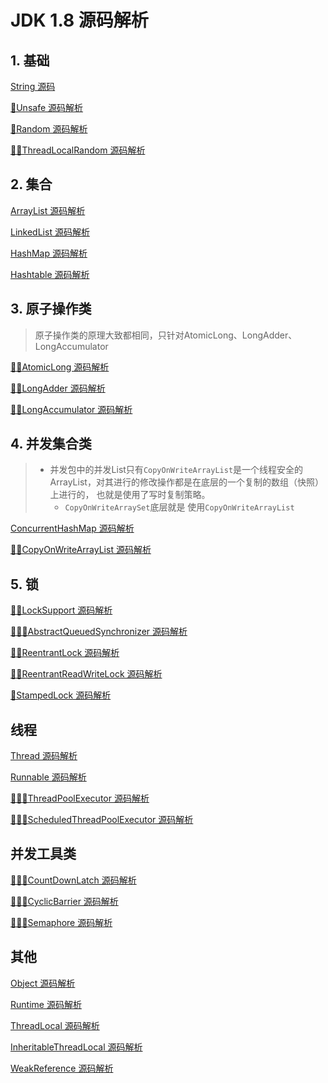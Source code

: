 # JDK 1.8 源码解析

## 1. 基础

<a href="https://github.com/Ahaolin/JDKSourceCode1.8/blob/master/src/java/lang/String.java">String 源码</a>

<a href="https://github.com/Ahaolin/JDKSourceCode1.8/blob/master/src/sun/misc/Unsafe.java">💛Unsafe 源码解析</a>

<a href="https://github.com/Ahaolin/JDKSourceCode1.8/blob/master/src/java/util/Random.java">💛Random 源码解析</a>

<a href="https://github.com/Ahaolin/JDKSourceCode1.8/blob/master/src/java/util/concurrent/ThreadLocalRandom.java">💛💛ThreadLocalRandom 源码解析</a>

## 2. 集合

<a href="https://github.com/Ahaolin/JDKSourceCode1.8/blob/master/src/java/util/ArrayList.java">ArrayList 源码解析</a>

<a href="https://github.com/Ahaolin/JDKSourceCode1.8/blob/master/src/java/util/LinkedList.java">LinkedList 源码解析</a>

<a href="https://github.com/Ahaolin/JDKSourceCode1.8/blob/master/src/java/util/HashMap.java">HashMap 源码解析</a>

<a href="https://github.com/Ahaolin/JDKSourceCode1.8/blob/master/src/java/util/Hashtable.java">Hashtable 源码解析</a>


## 3. 原子操作类
> 原子操作类的原理大致都相同，只针对AtomicLong、LongAdder、LongAccumulator

<a href="https://github.com/Ahaolin/JDKSourceCode1.8/blob/master/src/java/util/concurrent/atomic/AtomicLong.java">💛💛AtomicLong 源码解析</a>

<a href="https://github.com/Ahaolin/JDKSourceCode1.8/blob/master/src/java/util/concurrent/atomic/LongAdder.java">💛💛LongAdder 源码解析</a>

<a href="https://github.com/Ahaolin/JDKSourceCode1.8/blob/master/src/java/util/concurrent/atomic/LongAccumulator.java">💛💛LongAccumulator 源码解析</a>


## 4. 并发集合类
> - 并发包中的并发List只有`CopyOnWriteArrayList`是一个线程安全的ArrayList，对其进行的修改操作都是在底层的一个复制的数组（快照）上进行的， 也就是使用了写时复制策略。
>   - `CopyOnWriteArraySet`底层就是 使用`CopyOnWriteArrayList`

<a href="https://github.com/Ahaolin/JDKSourceCode1.8/blob/master/src/java/util/concurrent/ConcurrentHashMap.java">ConcurrentHashMap 源码解析</a>

<a href="https://github.com/Ahaolin/JDKSourceCode1.8/blob/master/src/java/util/concurrent/CopyOnWriteArrayList.java">💛💛CopyOnWriteArrayList 源码解析</a>

## 5. 锁
<a href="https://github.com/Ahaolin/JDKSourceCode1.8/blob/master/src/java/util/concurrent/locks/LockSupport.java">💛💛LockSupport 源码解析</a>

<a href="https://github.com/Ahaolin/JDKSourceCode1.8/blob/master/src/java/util/concurrent/locks/AbstractQueuedSynchronizer.java">💛💛💛AbstractQueuedSynchronizer 源码解析</a>

<a href="https://github.com/Ahaolin/JDKSourceCode1.8/blob/master/src/java/util/concurrent/locks/ReentrantLock.java">💛💛ReentrantLock 源码解析</a>

<a href="https://github.com/Ahaolin/JDKSourceCode1.8/blob/master/src/java/util/concurrent/locks/ReentrantReadWriteLock.java">💛💛ReentrantReadWriteLock 源码解析</a>

<a href="https://github.com/Ahaolin/JDKSourceCode1.8/blob/master/src/java/util/concurrent/locks/StampedLock.java">💛StampedLock 源码解析</a>

## 线程

<a href="https://github.com/Ahaolin/JDKSourceCode1.8/blob/master/src/java/lang/Thread.java">Thread 源码解析</a>

<a href="https://github.com/Ahaolin/JDKSourceCode1.8/blob/master/src/java/lang/Runnable.java">Runnable 源码解析</a>

<a href="https://gitee.com/Ahaolin/JDKSourceCode1.8/blob/master/src/java/util/concurrent/ThreadPoolExecutor.java">💛💛💛ThreadPoolExecutor 源码解析</a>

<a href="https://gitee.com/Ahaolin/JDKSourceCode1.8/blob/master/src/java/util/concurrent/ScheduledThreadPoolExecutor.java">💛💛💛ScheduledThreadPoolExecutor 源码解析</a>

## 并发工具类

<a href="https://gitee.com/Ahaolin/JDKSourceCode1.8/blob/master/src/java/util/concurrent/CountDownLatch.java">💛💛💛CountDownLatch 源码解析</a>

<a href="https://gitee.com/Ahaolin/JDKSourceCode1.8/blob/master/src/java/util/concurrent/CyclicBarrier.java">💛💛💛CyclicBarrier 源码解析</a>

<a href="https://gitee.com/Ahaolin/JDKSourceCode1.8/blob/master/src/java/util/concurrent/Semaphore.java">💛💛💛Semaphore 源码解析</a>


## 其他

<a href="https://github.com/Ahaolin/JDKSourceCode1.8/blob/master/src/java/lang/Object.java">Object 源码解析</a>

<a href="https://github.com/Ahaolin/JDKSourceCode1.8/blob/master/src/java/lang/Runtime.java">Runtime 源码解析</a>

<a href="https://github.com/Ahaolin/JDKSourceCode1.8/blob/master/src/java/lang/ThreadLocal.java">ThreadLocal 源码解析</a>

<a href="https://github.com/Ahaolin/JDKSourceCode1.8/blob/master/src/java/lang/InheritableThreadLocal.java">InheritableThreadLocal 源码解析</a>

<a href="https://github.com/Ahaolin/JDKSourceCode1.8/blob/master/src/java/lang/ref/WeakReference.java">WeakReference 源码解析</a>
